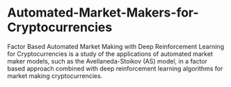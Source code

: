 # Automated-Market-Makers-for-Cryptocurrencies
Factor Based Automated Market Making with Deep Reinforcement Learning for Cryptocurrencies is a study of the applications of automated market maker models, such as the Avellaneda-Stoikov (AS) model, in a factor based approach combined with deep reinforcement learning algorithms for market making cryptocurrencies.
